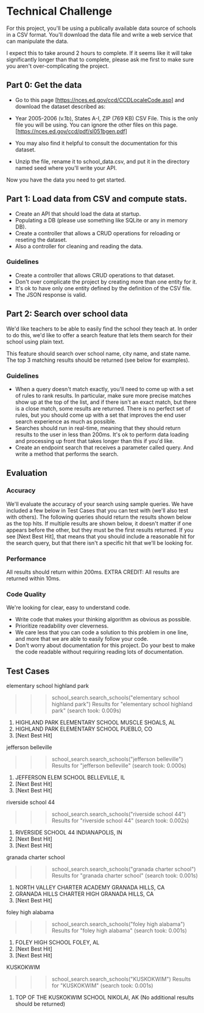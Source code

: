 # Technical Challenge

For this project, you'll be using a publically available data source of schools in a CSV format. You'll download the data file and write a web service that can manipulate the data.

I expect this to take around 2 hours to complete. If it seems like it will take significantly longer than that to complete, please ask me first to make sure you aren't over-complicating the project.

## Part 0: Get the data
- Go to this page [https://nces.ed.gov/ccd/CCDLocaleCode.asp] and download the dataset described as:
  
- Year 2005-2006 (v.1b), States A-I, ZIP (769 KB) CSV File. This is the only file you will be using. You can ignore the other files on this page. [https://nces.ed.gov/ccd/pdf/sl051bgen.pdf]
- You may also find it helpful to consult the documentation for this dataset.
- Unzip the file, rename it to school_data.csv, and put it in the directory named seed where you'll write your API.

Now you have the data you need to get started.

## Part 1: Load data from CSV and compute stats.
- Create an API that should load the data at startup. 
- Populating a DB (please use something like SQLite or any in memory DB).
- Create a controller that allows a CRUD operations for reloading or reseting the dataset.
- Also a controller for cleaning and reading the data.

### Guidelines
- Create a controller that allows CRUD operations to that dataset. 
- Don't over complicate the project by creating more than one entity for it.
- It's ok to have only one entity defined by the definition of the CSV file.
- The JSON response is valid. 

## Part 2: Search over school data
We'd like teachers to be able to easily find the school they teach at. In order to do this, we'd like to offer a search feature that lets them search for their school using plain text.

This feature should search over school name, city name, and state name.
The top 3 matching results should be returned (see below for examples).

### Guidelines
- When a query doesn't match exactly, you'll need to come up with a set of rules to rank results. 
In particular, make sure more precise matches show up at the top of the list, and if there isn't an exact match, but there is a close match, some results are returned. There is no perfect set of rules, but you should come up with a set that improves the end user search experience as much as possible.
- Searches should run in real-time, meaning that they should return results to the user in less than 200ms. It's ok to perform data loading and processing up front that takes longer than this if you'd like.
- Create an endpoint search that receives a parameter called query. And write a method that performs the search.

## Evaluation

### Accuracy
We'll evaluate the accuracy of your search using sample queries. We have included a few below in Test Cases that you can test with (we'll also test with others).
The following queries should return the results shown below as the top hits. If multiple results are shown below, it doesn't matter if one appears before the other, but they must be the first results returned.
If you see [Next Best Hit], that means that you should include a reasonable hit for the search query, but that there isn't a specific hit that we'll be looking for.

### Performance
All results should return within 200ms.
EXTRA CREDIT: All results are returned within 10ms.

### Code Quality
We're looking for clear, easy to understand code. 
- Write code that makes your thinking algorithm as obvious as possible.
- Prioritize readability over cleverness.
- We care less that you can code a solution to this problem in one line, and more that we are able to easily follow your code.
- Don't worry about documentation for this project. Do your best to make the code readable without requiring reading lots of documentation.

## Test Cases
elementary school highland park
>>> school_search.search_schools("elementary school highland park")
Results for "elementary school highland park" (search took: 0.009s)
1. HIGHLAND PARK ELEMENTARY SCHOOL
MUSCLE SHOALS, AL
2. HIGHLAND PARK ELEMENTARY SCHOOL
PUEBLO, CO
3. [Next Best Hit]

jefferson belleville
>>> school_search.search_schools("jefferson belleville")
Results for "jefferson belleville" (search took: 0.000s)
1. JEFFERSON ELEM SCHOOL
BELLEVILLE, IL
2. [Next Best Hit]
3. [Next Best Hit]

riverside school 44
>>> school_search.search_schools("riverside school 44")
Results for "riverside school 44" (search took: 0.002s)
1. RIVERSIDE SCHOOL 44
INDIANAPOLIS, IN
2. [Next Best Hit]
3. [Next Best Hit]

granada charter school
>>> school_search.search_schools("granada charter school")
Results for "granada charter school" (search took: 0.001s)
1. NORTH VALLEY CHARTER ACADEMY
GRANADA HILLS, CA
2. GRANADA HILLS CHARTER HIGH
GRANADA HILLS, CA
3. [Next Best Hit]

foley high alabama
>>> school_search.search_schools("foley high alabama")
Results for "foley high alabama" (search took: 0.001s)
1. FOLEY HIGH SCHOOL
FOLEY, AL
2. [Next Best Hit]
3. [Next Best Hit]

KUSKOKWIM
>>> school_search.search_schools("KUSKOKWIM")
Results for "KUSKOKWIM" (search took: 0.001s)
1. TOP OF THE KUSKOKWIM SCHOOL
NIKOLAI, AK
(No additional results should be returned)
